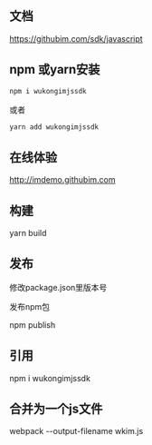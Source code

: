 
## 文档

https://githubim.com/sdk/javascript


## npm 或yarn安装

```js
npm i wukongimjssdk
```
或者

```js
yarn add wukongimjssdk
```

## 在线体验

http://imdemo.githubim.com

## 构建

yarn build

## 发布

修改package.json里版本号

发布npm包

npm publish

## 引用

npm i wukongimjssdk


## 合并为一个js文件

webpack --output-filename wkim.js

